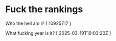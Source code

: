 # Fuck the rankings

Who the hell am I?
{ 10925717 }

What fucking year is it?
[ 2025-03-19T19:03:20Z ]
